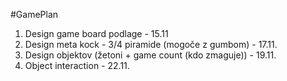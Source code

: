 #GamePlan

 1) Design game board podlage - 15.11
 2) Design meta kock - 3/4 piramide (mogoče z gumbom) - 17.11.
 3) Design objektov (žetoni + game count (kdo zmaguje)) - 19.11.
 4) Object interaction  - 22.11.